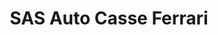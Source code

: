 ---
title: "SAS Auto Casse Ferrari"
url: /gouzon/sas-auto-casse-ferrari/
shop: pièces de voitures
---